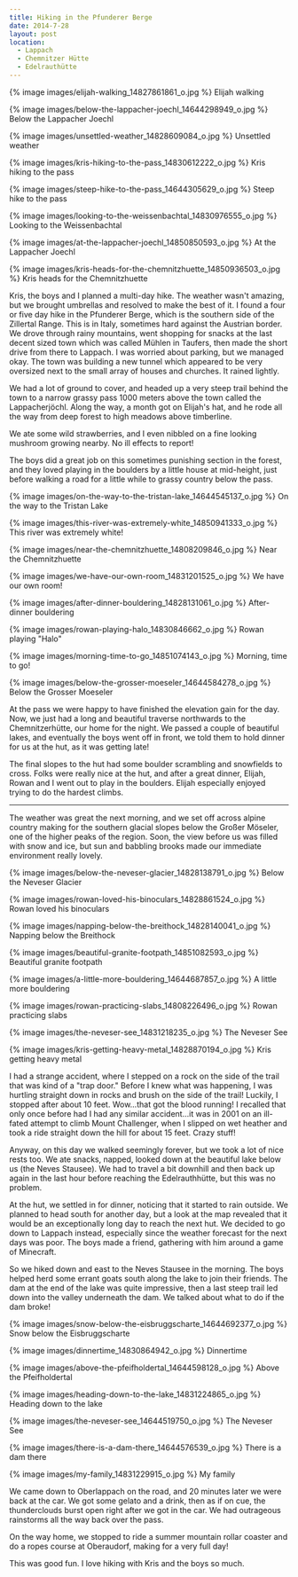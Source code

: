 ```yaml
---
title: Hiking in the Pfunderer Berge
date: 2014-7-28
layout: post
location:
  - Lappach
  - Chemnitzer Hütte
  - Edelrauthütte
---
```



{% image images/elijah-walking_14827861861_o.jpg %}
Elijah walking



{% image images/below-the-lappacher-joechl_14644298949_o.jpg %}
Below the Lappacher Joechl



{% image images/unsettled-weather_14828609084_o.jpg %}
Unsettled weather



{% image images/kris-hiking-to-the-pass_14830612222_o.jpg %}
Kris hiking to the pass



{% image images/steep-hike-to-the-pass_14644305629_o.jpg %}
Steep hike to the pass



{% image images/looking-to-the-weissenbachtal_14830976555_o.jpg %}
Looking to the Weissenbachtal



{% image images/at-the-lappacher-joechl_14850850593_o.jpg %}
At the Lappacher Joechl



{% image images/kris-heads-for-the-chemnitzhuette_14850936503_o.jpg %}
Kris heads for the Chemnitzhuette



Kris, the boys and I planned a multi-day hike. The weather wasn't amazing, but
we brought umbrellas and resolved to make the best of it. I found a four or five
day hike in the Pfunderer Berge, which is the southern side of the Zillertal
Range. This is in Italy, sometimes hard against the Austrian border. We drove
through rainy mountains, went shopping for snacks at the last decent sized town
which was called Mühlen in Taufers, then made the short drive from there to
Lappach. I was worried about parking, but we managed okay. The town was building
a new tunnel which appeared to be very oversized next to the small array of
houses and churches. It rained lightly.

We had a lot of ground to cover, and headed up a very steep trail behind the
town to a narrow grassy pass 1000 meters above the town called the
Lappacherjöchl. Along the way, a month got on Elijah's hat, and he rode all the
way from deep forest to high meadows above timberline.

We ate some wild strawberries, and I even nibbled on a fine looking mushroom
growing nearby. No ill effects to report!

The boys did a great job on this sometimes punishing section in the forest, and
they loved playing in the boulders by a little house at mid-height, just before
walking a road for a little while to grassy country below the pass.

{% image images/on-the-way-to-the-tristan-lake_14644545137_o.jpg %}
On the way to the Tristan Lake



{% image images/this-river-was-extremely-white_14850941333_o.jpg %}
This river was extremely white!



{% image images/near-the-chemnitzhuette_14808209846_o.jpg %}
Near the Chemnitzhuette



{% image images/we-have-our-own-room_14831201525_o.jpg %}
We have our own room!



{% image images/after-dinner-bouldering_14828131061_o.jpg %}
After-dinner bouldering



{% image images/rowan-playing-halo_14830846662_o.jpg %}
Rowan playing "Halo"



{% image images/morning-time-to-go_14851074143_o.jpg %}
Morning, time to go!



{% image images/below-the-grosser-moeseler_14644584278_o.jpg %}
Below the Grosser Moeseler



At the pass we were happy to have finished the elevation gain for the day. Now,
we just had a long and beautiful traverse northwards to the Chemnitzerhütte, our
home for the night. We passed a couple of beautiful lakes, and eventually the
boys went off in front, we told them to hold dinner for us at the hut, as it was
getting late!

The final slopes to the hut had some boulder scrambling and snowfields to
cross. Folks were really nice at the hut, and after a great dinner, Elijah,
Rowan and I went out to play in the boulders. Elijah especially enjoyed trying
to do the hardest climbs.

* * *

The weather was great the next morning, and we set off across alpine country
making for the southern glacial slopes below the Großer Möseler, one of the
higher peaks of the region. Soon, the view before us was filled with snow and
ice, but sun and babbling brooks made our immediate environment really lovely.

{% image images/below-the-neveser-glacier_14828138791_o.jpg %}
Below the Neveser Glacier



{% image images/rowan-loved-his-binoculars_14828861524_o.jpg %}
Rowan loved his binoculars



{% image images/napping-below-the-breithock_14828140041_o.jpg %}
Napping below the Breithock



{% image images/beautiful-granite-footpath_14851082593_o.jpg %}
Beautiful granite footpath



{% image images/a-little-more-bouldering_14644687857_o.jpg %}
A little more bouldering



{% image images/rowan-practicing-slabs_14808226496_o.jpg %}
Rowan practicing slabs



{% image images/the-neveser-see_14831218235_o.jpg %}
The Neveser See



{% image images/kris-getting-heavy-metal_14828870194_o.jpg %}
Kris getting heavy metal



I had a strange accident, where I stepped on a rock on the side of the trail
that was kind of a "trap door." Before I knew what was happening, I was hurtling
straight down in rocks and brush on the side of the trail! Luckily, I stopped
after about 10 feet. Wow...that got the blood running! I recalled that only once
before had I had any similar accident...it was in 2001 on an ill-fated attempt
to climb Mount Challenger, when I slipped on wet heather and took a ride
straight down the hill for about 15 feet. Crazy stuff!

Anyway, on this day we walked seemingly forever, but we took a lot of nice rests
too. We ate snacks, napped, looked down at the beautiful lake below us (the
Neves Stausee). We had to travel a bit downhill and then back up again in the
last hour before reaching the Edelrauthhütte, but this was no problem.

At the hut, we settled in for dinner, noticing that it started to rain
outside. We planned to head south for another day, but a look at the map
revealed that it would be an exceptionally long day to reach the next hut. We
decided to go down to Lappach instead, especially since the weather forecast for
the next days was poor. The boys made a friend, gathering with him around a game
of Minecraft.

So we hiked down and east to the Neves Stausee in the morning. The boys helped
herd some errant goats south along the lake to join their friends. The dam at
the end of the lake was quite impressive, then a last steep trail led down into
the valley underneath the dam. We talked about what to do if the dam broke!

{% image images/snow-below-the-eisbruggscharte_14644692377_o.jpg %}
Snow below the Eisbruggscharte



{% image images/dinnertime_14830864942_o.jpg %}
Dinnertime



{% image images/above-the-pfeifholdertal_14644598128_o.jpg %}
Above the Pfeifholdertal



{% image images/heading-down-to-the-lake_14831224865_o.jpg %}
Heading down to the lake



{% image images/the-neveser-see_14644519750_o.jpg %}
The Neveser See



{% image images/there-is-a-dam-there_14644576539_o.jpg %}
There is a dam there



{% image images/my-family_14831229915_o.jpg %}
My family



We came down to Oberlappach on the road, and 20 minutes later we were back at
the car. We got some gelato and a drink, then as if on cue, the thunderclouds
burst open right after we got in the car. We had outrageous rainstorms all the
way back over the pass.

On the way home, we stopped to ride a summer mountain rollar coaster and do a
ropes course at Oberaudorf, making for a very full day!

This was good fun. I love hiking with Kris and the boys so much.




